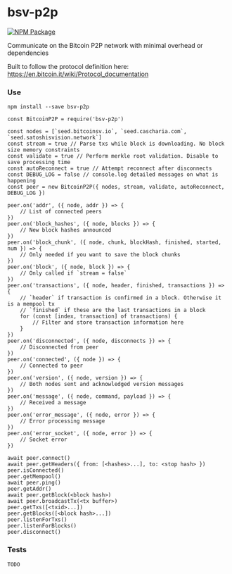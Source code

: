 # bsv-p2p

[![NPM Package](https://img.shields.io/npm/v/bsv-p2p.svg?style=flat-square)](https://www.npmjs.org/package/bsv-p2p)

Communicate on the Bitcoin P2P network with minimal overhead or dependencies

Built to follow the protocol definition here: <https://en.bitcoin.it/wiki/Protocol_documentation>

### Use

`npm install --save bsv-p2p`

```
const BitcoinP2P = require('bsv-p2p')

const nodes = [`seed.bitcoinsv.io`, `seed.cascharia.com`, `seed.satoshisvision.network`]
const stream = true // Parse txs while block is downloading. No block size memory constraints
const validate = true // Perform merkle root validation. Disable to save processing time
const autoReconnect = true // Attempt reconnect after disconnects
const DEBUG_LOG = false // console.log detailed messages on what is happening
const peer = new BitcoinP2P({ nodes, stream, validate, autoReconnect, DEBUG_LOG })

peer.on('addr', ({ node, addr }) => {
    // List of connected peers
})
peer.on('block_hashes', ({ node, blocks }) => {
    // New block hashes announced
})
peer.on('block_chunk', ({ node, chunk, blockHash, finished, started, num }) => {
    // Only needed if you want to save the block chunks
})
peer.on('block', ({ node, block }) => {
    // Only called if `stream = false`
})
peer.on('transactions', ({ node, header, finished, transactions }) => {
    // `header` if transaction is confirmed in a block. Otherwise it is a mempool tx
    // `finished` if these are the last transactions in a block
    for (const [index, transaction] of transactions) {
        // Filter and store transaction information here
    }
})
peer.on('disconnected', ({ node, disconnects }) => {
    // Disconnected from peer
})
peer.on('connected', ({ node }) => {
    // Connected to peer
})
peer.on('version', ({ node, version }) => {
    // Both nodes sent and acknowledged version messages
})
peer.on('message', ({ node, command, payload }) => {
    // Received a message
})
peer.on('error_message', ({ node, error }) => {
    // Error processing message
})
peer.on('error_socket', ({ node, error }) => {
    // Socket error
})

await peer.connect()
await peer.getHeaders({ from: [<hashes>...], to: <stop hash> })
peer.isConnected()
peer.getMempool()
await peer.ping()
peer.getAddr()
await peer.getBlock(<block hash>)
await peer.broadcastTx(<tx buffer>)
peer.getTxs([<txid>...])
peer.getBlocks([<block hash>...])
peer.listenForTxs()
peer.listenForBlocks()
peer.disconnect()
```

### Tests

`TODO`
